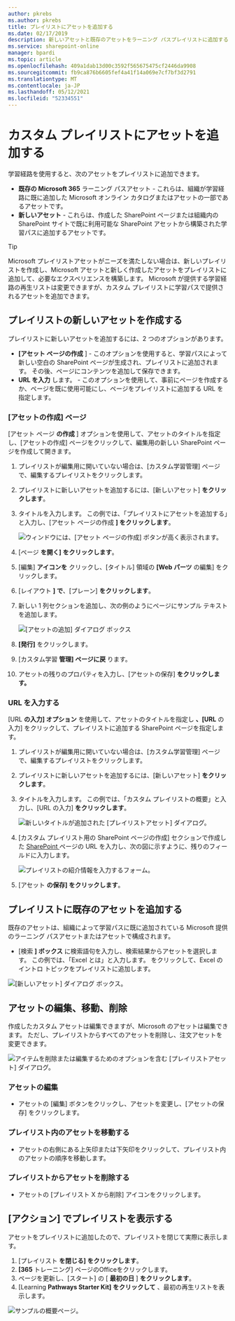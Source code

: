 ```yaml
---
author: pkrebs
ms.author: pkrebs
title: プレイリストにアセットを追加する
ms.date: 02/17/2019
description: 新しいアセットと既存のアセットをラーニング パスプレイリストに追加する
ms.service: sharepoint-online
manager: bpardi
ms.topic: article
ms.openlocfilehash: 409a1dab13d00c3592f565675475cf2446da9908
ms.sourcegitcommit: fb9ca876b6605fef4a41f14a069e7cf7bf3d2791
ms.translationtype: MT
ms.contentlocale: ja-JP
ms.lasthandoff: 05/12/2021
ms.locfileid: "52334551"
---
```

# <a name="add-assets-to-a-custom-playlist"></a>カスタム プレイリストにアセットを追加する

学習経路を使用すると、次のアセットをプレイリストに追加できます。

- **既存の Microsoft 365** ラーニング パスアセット - これらは、組織が学習経路に既に追加した Microsoft オンライン カタログまたはアセットの一部であるアセットです。
- **新しいアセット** - これらは、作成した SharePoint ページまたは組織内の SharePoint サイトで既に利用可能な SharePoint アセットから構築された学習パスに追加するアセットです。 

> [!TIP]
> Microsoft プレイリストアセットがニーズを満たしない場合は、新しいプレイリストを作成し、Microsoft アセットと新しく作成したアセットをプレイリストに追加して、必要なエクスペリエンスを構築します。 Microsoft が提供する学習経路の再生リストは変更できますが、カスタム プレイリストに学習パスで提供されるアセットを追加できます。   

## <a name="create-a-new-asset-for-a-playlist"></a>プレイリストの新しいアセットを作成する

プレイリストに新しいアセットを追加するには、2 つのオプションがあります。

- **[アセット ページの作成** ] - このオプションを使用すると、学習パスによって新しい空白の SharePoint ページが生成され、プレイリストに追加されます。 その後、ページにコンテンツを追加して保存できます。  
- **URL を入力** します。 - このオプションを使用して、事前にページを作成するか、ページを既に使用可能にし、ページをプレイリストに追加する URL を指定します。

### <a name="create-asset-page"></a>[アセットの作成] ページ 
[アセット ページ **の作成** ] オプションを使用して、アセットのタイトルを指定し、[アセットの作成] ページをクリックして、編集用の新しい SharePoint ページを作成して開きます。 

1.  プレイリストが編集用に開いていない場合は、[カスタム学習管理] ページで、編集するプレイリストをクリックします。 
2. プレイリストに新しいアセットを追加するには、[新しいアセット] **をクリックします**。 
3. タイトルを入力します。 この例では、「プレイリストにアセットを追加する」と入力し、[アセット ページの作成 **] をクリックします**。

   ![ウィンドウには、[アセット ページの作成] ボタンが高く表示されます。](media/cg-addassetcreatenewpage.png)

4. [ページ **を開く] をクリックします**。
5. [編集] **アイコンを** クリックし、[タイトル] 領域の **[Web パーツ** の編集] をクリックします。
6. [レイアウト **] で**、[プレーン] **をクリックします**。 
7. 新しい 1 列セクションを追加し、次の例のようにページにサンプル テキストを追加します。 

   ![[アセットの追加] ダイアログ ボックス](media/cg-addassetcreatenewpageedit.png)

7. **[発行]** をクリックします。
8. [カスタム学習 **管理] ページに戻** ります。 
9. アセットの残りのプロパティを入力し、[アセットの保存] **をクリックします。**

### <a name="enter-the-url"></a>URL を入力する
[URL **の入力] オプション** を使用して、アセットのタイトルを指定し **、[URL** の入力] をクリックして、プレイリストに追加する SharePoint ページを指定します。 

1.  プレイリストが編集用に開いていない場合は、[カスタム学習管理] ページで、編集するプレイリストをクリックします。 
2. プレイリストに新しいアセットを追加するには、[新しいアセット] **をクリックします**。 
3. タイトルを入力します。 この例では、「カスタム プレイリストの概要」と入力し、[URL の入力] **をクリックします**。 

   ![新しいタイトルが追加された [プレイリストアセット] ダイアログ。](media/cg-newplaylistasseturl.png)

4. [カスタム プレイリスト用の SharePoint ページの作成] セクションで作成した [SharePoint ](custom_createnewpage.md) ページの URL を入力し、次の図に示すように、残りのフィールドに入力します。

   ![プレイリストの紹介情報を入力するフォーム。](media/cg-newplaylistassetdetails.png)

5. [アセット **の保存] をクリックします**。 

## <a name="add-an-existing-asset-to-a-playlist"></a>プレイリストに既存のアセットを追加する

既存のアセットは、組織によって学習パスに既に追加されている Microsoft 提供のラーニング パスアセットまたはアセットで構成されます。 

- [検索 **] ボックス** に検索語句を入力し、検索結果からアセットを選択します。 この例では、「Excel とは」と入力します。 をクリックして、Excel のイントロ トピックをプレイリストに追加します。

![[新しいアセット] ダイアログ ボックス。](media/cg-existplaylistassetsearch.png)

## <a name="edit-move-and-delete-assets"></a>アセットの編集、移動、削除
作成したカスタム アセットは編集できますが、Microsoft のアセットは編集できます。 ただし、プレイリストからすべてのアセットを削除し、注文アセットを変更できます。 

![アイテムを削除または編集するためのオプションを含む [プレイリストアセット] ダイアログ。](media/cg-playlistassetedit.png)

### <a name="edit-an-asset"></a>アセットの編集
- アセットの [編集] ボタンをクリックし、アセットを変更し、[アセットの保存] をクリックします。 

### <a name="move-an-asset-in-a-playlist"></a>プレイリスト内のアセットを移動する
- アセットの右側にある上矢印または下矢印をクリックして、プレイリスト内のアセットの順序を移動します。

### <a name="remove-an-asset-from-a-playlist"></a>プレイリストからアセットを削除する
- アセットの [プレイリスト X から削除] アイコンをクリックします。 

## <a name="view-the-playlist-in-action"></a>[アクション] でプレイリストを表示する
アセットをプレイリストに追加したので、プレイリストを閉じて実際に表示します。 

1. [プレイリスト **を閉じる] をクリックします**。
2. **[365** トレーニング] ページのOfficeをクリックします。
3. ページを更新し、[スタート] の [ **最初の日** ] **をクリックします**。
4. [Learning **Pathways Starter Kit] をクリックして** 、最初の再生リストを表示します。 

![サンプルの概要ページ。](media/cg-addassetcheckwork.png)
